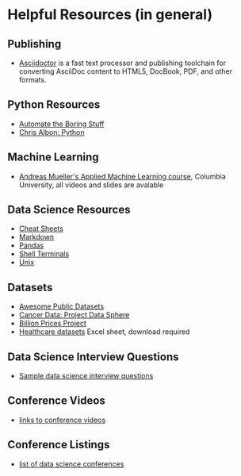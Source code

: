 # Helpful Resources (in general)

## Publishing
- [Asciidoctor](https://asciidoctor.org) is a fast text processor and publishing toolchain for converting AsciiDoc content to HTML5, DocBook, PDF, and other formats. 

## Python Resources
- [Automate the Boring Stuff](https://automatetheboringstuff.com)
- [Chris Albon: Python](https://chrisalbon.com)

## Machine Learning
- [Andreas Mueller's Applied Machine Learning course](https://www.cs.columbia.edu/~amueller/comsw4995s19/schedule/), Columbia University, all videos and slides are avalable

## Data Science Resources

- [Cheat Sheets](cheat_sheets/)
- [Markdown](markdown/)
- [Pandas](pandas/)
- [Shell Terminals](shell_terminal/)
- [Unix](unix/)

## Datasets

- [Awesome Public Datasets](https://github.com/awesomedata/awesome-public-datasets)
- [Cancer Data:  Project Data Sphere](https://projectdatasphere.org/projectdatasphere/html/home)
- [Billion Prices Project](http://www.thebillionpricesproject.com)
- [Healthcare datasets](http://www.ideal.ece.utexas.edu/courses/ee380l/Health-Care-Data-Sets.xls) Excel sheet, download required

## Data Science Interview Questions

- [Sample data science interview questions](ds_interview_questions.md)

## Conference Videos
- [links to conference videos](https://reshamas.github.io/resources/conf_videos/)

## Conference Listings
- [list of data science conferences](https://github.com/WiMLDS/conferences)
